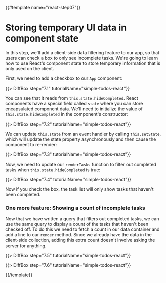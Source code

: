 {{#template name="react-step07"}}

# Storing temporary UI data in component state

In this step, we'll add a client-side data filtering feature to our app, so that users can check a box to only see incomplete tasks. We're going to learn how to use React's component state to store temporary information that is only used on the client.

First, we need to add a checkbox to our `App` component:

{{> DiffBox step="7.1" tutorialName="simple-todos-react"}}

You can see that it reads from `this.state.hideCompleted`. React components have a special field called `state` where you can store encapsulated component data. We'll need to initialize the value of `this.state.hideCompleted` in the component's constructor:

{{> DiffBox step="7.2" tutorialName="simple-todos-react"}}

We can update `this.state` from an event handler by calling `this.setState`, which will update the state property asynchronously and then cause the component to re-render:

{{> DiffBox step="7.3" tutorialName="simple-todos-react"}}

Now, we need to update our `renderTasks` function to filter out completed tasks when `this.state.hideCompleted` is true:

{{> DiffBox step="7.4" tutorialName="simple-todos-react"}}

Now if you check the box, the task list will only show tasks that haven't been completed.

### One more feature: Showing a count of incomplete tasks

Now that we have written a query that filters out completed tasks, we can use the same query to display a count of the tasks that haven't been checked off. To do this we need to fetch a count in our data container and add a line to our `render` method. Since we already have the data in the client-side collection, adding this extra count doesn't involve asking the server for anything.

{{> DiffBox step="7.5" tutorialName="simple-todos-react"}}

{{> DiffBox step="7.6" tutorialName="simple-todos-react"}}

{{/template}}
